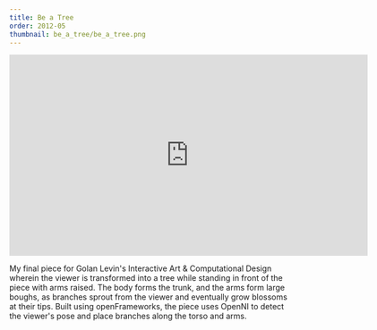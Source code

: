 ```yaml
---
title: Be a Tree
order: 2012-05
thumbnail: be_a_tree/be_a_tree.png
---
```


<iframe class="video" src="https://player.vimeo.com/video/41874498" width="640" height="360" frameborder="0" webkitallowfullscreen mozallowfullscreen allowfullscreen></iframe>

My final piece for Golan Levin's Interactive Art & Computational Design wherein
the viewer is transformed into a tree while standing in front of the piece with
arms raised. The body forms the trunk, and the arms form large boughs, as
branches sprout from the viewer and eventually grow blossoms at their tips.
Built using openFrameworks, the piece uses OpenNI to detect the viewer's pose
and place branches along the torso and arms.

